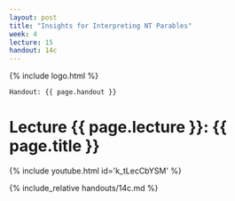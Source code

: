 ```yaml
---
layout: post
title: "Insights for Interpreting NT Parables"
week: 4
lecture: 15
handout: 14c
---
```


{% include logo.html %}

`Handout: {{ page.handout }}`

# Lecture {{ page.lecture }}: {{ page.title }}

{% include youtube.html id='k_tLecCbYSM' %}

{% include_relative handouts/14c.md %}
